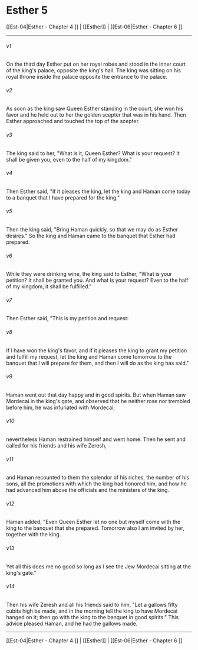 # Esther 5

[[Est-04|Esther - Chapter 4 ]] | [[Esther]] | [[Est-06|Esther - Chapter 6 ]]
***

###### v1
On the third day Esther put on her royal robes and stood in the inner court of the king's palace, opposite the king's hall. The king was sitting on his royal throne inside the palace opposite the entrance to the palace.
###### v2
As soon as the king saw Queen Esther standing in the court, she won his favor and he held out to her the golden scepter that was in his hand. Then Esther approached and touched the top of the scepter.
###### v3
The king said to her, "What is it, Queen Esther? What is your request? It shall be given you, even to the half of my kingdom."
###### v4
Then Esther said, "If it pleases the king, let the king and Haman come today to a banquet that I have prepared for the king."
###### v5
Then the king said, "Bring Haman quickly, so that we may do as Esther desires." So the king and Haman came to the banquet that Esther had prepared.
###### v6
While they were drinking wine, the king said to Esther, "What is your petition? It shall be granted you. And what is your request? Even to the half of my kingdom, it shall be fulfilled."
###### v7
Then Esther said, "This is my petition and request:
###### v8
If I have won the king's favor, and if it pleases the king to grant my petition and fulfill my request, let the king and Haman come tomorrow to the banquet that I will prepare for them, and then I will do as the king has said."
###### v9
Haman went out that day happy and in good spirits. But when Haman saw Mordecai in the king's gate, and observed that he neither rose nor trembled before him, he was infuriated with Mordecai;
###### v10
nevertheless Haman restrained himself and went home. Then he sent and called for his friends and his wife Zeresh,
###### v11
and Haman recounted to them the splendor of his riches, the number of his sons, all the promotions with which the king had honored him, and how he had advanced him above the officials and the ministers of the king.
###### v12
Haman added, "Even Queen Esther let no one but myself come with the king to the banquet that she prepared. Tomorrow also I am invited by her, together with the king.
###### v13
Yet all this does me no good so long as I see the Jew Mordecai sitting at the king's gate."
###### v14
Then his wife Zeresh and all his friends said to him, "Let a gallows fifty cubits high be made, and in the morning tell the king to have Mordecai hanged on it; then go with the king to the banquet in good spirits." This advice pleased Haman, and he had the gallows made.

***

[[Est-04|Esther - Chapter 4 ]] | [[Esther]] | [[Est-06|Esther - Chapter 6 ]]
